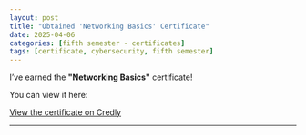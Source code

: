 ```yaml
---
layout: post
title: "Obtained 'Networking Basics' Certificate"
date: 2025-04-06
categories: [fifth semester - certificates]
tags: [certificate, cybersecurity, fifth semester]
---
```


I’ve earned the **"Networking Basics"** certificate!

You can view it here:

[View the certificate on Credly](https://www.credly.com/badges/12c12065-0bba-4ab8-b3d7-15351f93d383)

---

